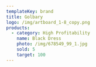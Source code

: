 ```yaml
---
templateKey: brand
title: Golbary
logo: /img/artboard_1-8_copy.png
products:
  - category: High Profitability
    name: Black Dress
    photo: /img/678549_99_1.jpg
    sold: 5
    target: 100
---
```

